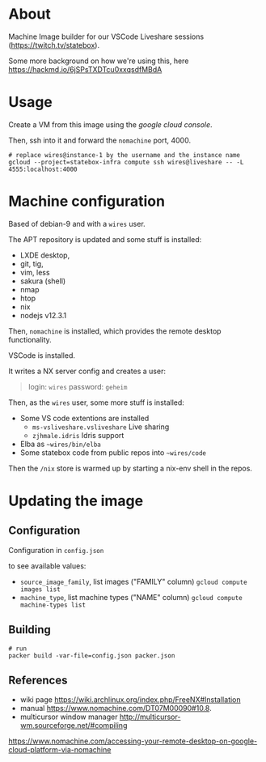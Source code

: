 # About

Machine Image builder for our VSCode Liveshare sessions (https://twitch.tv/statebox).

Some more background on how we're using this, here https://hackmd.io/6jSPsTXDTcu0xxqsdfMBdA

# Usage

Create a VM from this image using the *google cloud console*.

Then, ssh into it and forward the `nomachine` port, 4000.

```
# replace wires@instance-1 by the username and the instance name
gcloud --project=statebox-infra compute ssh wires@liveshare -- -L 4555:localhost:4000
```

# Machine configuration

Based of debian-9 and with a `wires` user.

The APT repository is updated and some stuff is installed:

- LXDE desktop,
- git, tig,
- vim, less
- sakura (shell)
- nmap
- htop
- nix
- nodejs v12.3.1

Then, `nomachine` is installed, which provides the remote desktop functionality.

VSCode is installed.

It writes a NX server config and creates a user:

> login: `wires`
> password: `geheim`

Then, as the `wires` user, some more stuff is installed:

- Some VS code extentions are installed
    - `ms-vsliveshare.vsliveshare` Live sharing
    - `zjhmale.idris` Idris support
- Elba as `~wires/bin/elba`
- Some statebox code from public repos into `~wires/code`

Then the `/nix` store is warmed up by starting a nix-env shell in the repos.

# Updating the image

## Configuration

Configuration in `config.json`

to see available values:

- `source_image_family`, list images ("FAMILY" column) `gcloud compute images list`
- `machine_type`, list machine types ("NAME" column) `gcloud compute machine-types list`

## Building

```
# run
packer build -var-file=config.json packer.json
```

## References

- wiki page https://wiki.archlinux.org/index.php/FreeNX#Installation
- manual https://www.nomachine.com/DT07M00090#10.8.
- multicursor window manager http://multicursor-wm.sourceforge.net/#compiling

https://www.nomachine.com/accessing-your-remote-desktop-on-google-cloud-platform-via-nomachine

